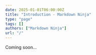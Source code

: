 ```yaml
---
date: 2025-01-01T06:00:00Z
title: "Introduction - Markdown Ninja"
type: "page"
tags: []
authors: ["Markdown Ninja"]
url: "/"
---
```


Coming soon...
